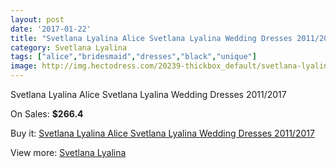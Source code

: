```yaml
---
layout: post
date: '2017-01-22'
title: "Svetlana Lyalina Alice Svetlana Lyalina Wedding Dresses 2011/2017"
category: Svetlana Lyalina
tags: ["alice","bridesmaid","dresses","black","unique"]
image: http://img.hectodress.com/20239-thickbox_default/svetlana-lyalina-alice-svetlana-lyalina-wedding-dresses-2011-2013.jpg
---
```

Svetlana Lyalina Alice Svetlana Lyalina Wedding Dresses 2011/2017

On Sales: **$266.4**
<a href="https://www.hectodress.com/svetlana-lyalina/9387-svetlana-lyalina-alice-svetlana-lyalina-wedding-dresses-2011-2013.html"><amp-img layout="responsive" width="600" height="600" src="//img.hectodress.com/20239-thickbox_default/svetlana-lyalina-alice-svetlana-lyalina-wedding-dresses-2011-2013.jpg" alt="Svetlana Lyalina Alice Svetlana Lyalina Wedding Dresses 2011/2017 0" /></a>
<a href="https://www.hectodress.com/svetlana-lyalina/9387-svetlana-lyalina-alice-svetlana-lyalina-wedding-dresses-2011-2013.html"><amp-img layout="responsive" width="600" height="600" src="//img.hectodress.com/20242-thickbox_default/svetlana-lyalina-alice-svetlana-lyalina-wedding-dresses-2011-2013.jpg" alt="Svetlana Lyalina Alice Svetlana Lyalina Wedding Dresses 2011/2017 1" /></a>
<a href="https://www.hectodress.com/svetlana-lyalina/9387-svetlana-lyalina-alice-svetlana-lyalina-wedding-dresses-2011-2013.html"><amp-img layout="responsive" width="600" height="600" src="//img.hectodress.com/20241-thickbox_default/svetlana-lyalina-alice-svetlana-lyalina-wedding-dresses-2011-2013.jpg" alt="Svetlana Lyalina Alice Svetlana Lyalina Wedding Dresses 2011/2017 2" /></a>
<a href="https://www.hectodress.com/svetlana-lyalina/9387-svetlana-lyalina-alice-svetlana-lyalina-wedding-dresses-2011-2013.html"><amp-img layout="responsive" width="600" height="600" src="//img.hectodress.com/20240-thickbox_default/svetlana-lyalina-alice-svetlana-lyalina-wedding-dresses-2011-2013.jpg" alt="Svetlana Lyalina Alice Svetlana Lyalina Wedding Dresses 2011/2017 3" /></a>

Buy it: [Svetlana Lyalina Alice Svetlana Lyalina Wedding Dresses 2011/2017](https://www.hectodress.com/svetlana-lyalina/9387-svetlana-lyalina-alice-svetlana-lyalina-wedding-dresses-2011-2013.html "Svetlana Lyalina Alice Svetlana Lyalina Wedding Dresses 2011/2017")

View more: [Svetlana Lyalina](https://www.hectodress.com/156-svetlana-lyalina "Svetlana Lyalina")